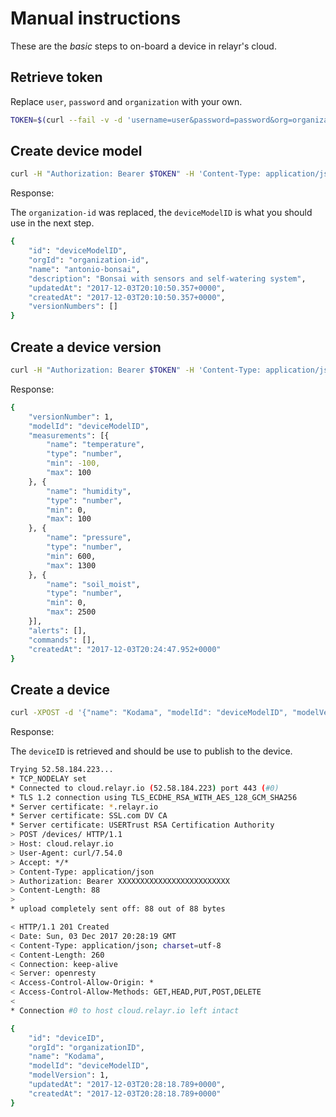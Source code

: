# Manual instructions

These are the _basic_ steps to on-board a device in relayr's cloud.

## Retrieve token

Replace `user`, `password` and `organization` with your own.

````bash
TOKEN=$(curl --fail -v -d 'username=user&password=password&org=organization' 'https://login.relayr.io/oauth/token?client_id=api-client' 2>&1 | grep accessToken | jq --raw-output '.accessToken')
````

## Create device model

````bash
curl -H "Authorization: Bearer $TOKEN" -H 'Content-Type: application/json' -d '{"name": "antonio-bonsai", "description": "Bonsai with sensors and self-watering system"}' -X POST "https://cloud.relayr.io/device-models/"
````

Response:

The `organization-id` was replaced, the `deviceModelID` is what you should use in the next step.

````bash
{
	"id": "deviceModelID",
	"orgId": "organization-id",
	"name": "antonio-bonsai",
	"description": "Bonsai with sensors and self-watering system",
	"updatedAt": "2017-12-03T20:10:50.357+0000",
	"createdAt": "2017-12-03T20:10:50.357+0000",
	"versionNumbers": []
}
````

## Create a device version

````bash
curl -H "Authorization: Bearer $TOKEN" -H 'Content-Type: application/json' -d '{"measurements": [{"name": "temperature", "type": "number", "min": -100, "max": 100},{"name": "humidity", "type": "number", "min": 0, "max": 100},{"name": "pressure", "type": "number", "min": 600, "max": 1300},{"name": "soil_moist", "type": "number", "min": 0, "max": 2500}]}' -X POST "https://cloud.relayr.io/device-models/deviceModelID/versions"
````

Response:
````bash
{
	"versionNumber": 1,
	"modelId": "deviceModelID",
	"measurements": [{
		"name": "temperature",
		"type": "number",
		"min": -100,
		"max": 100
	}, {
		"name": "humidity",
		"type": "number",
		"min": 0,
		"max": 100
	}, {
		"name": "pressure",
		"type": "number",
		"min": 600,
		"max": 1300
	}, {
		"name": "soil_moist",
		"type": "number",
		"min": 0,
		"max": 2500
	}],
	"alerts": [],
	"commands": [],
	"createdAt": "2017-12-03T20:24:47.952+0000"
}
````

## Create a device

````bash
curl -XPOST -d '{"name": "Kodama", "modelId": "deviceModelID", "modelVersion": 1}' -H 'Content-Type: application/json' -v -H "Authorization: Bearer $TOKEN" https://cloud.relayr.io/devices/
````

Response:

The `deviceID` is retrieved and should be use to publish to the device.

````bash
Trying 52.58.184.223...
* TCP_NODELAY set
* Connected to cloud.relayr.io (52.58.184.223) port 443 (#0)
* TLS 1.2 connection using TLS_ECDHE_RSA_WITH_AES_128_GCM_SHA256
* Server certificate: *.relayr.io
* Server certificate: SSL.com DV CA
* Server certificate: USERTrust RSA Certification Authority
> POST /devices/ HTTP/1.1
> Host: cloud.relayr.io
> User-Agent: curl/7.54.0
> Accept: */*
> Content-Type: application/json
> Authorization: Bearer XXXXXXXXXXXXXXXXXXXXXXXXX
> Content-Length: 88
> 
* upload completely sent off: 88 out of 88 bytes

< HTTP/1.1 201 Created
< Date: Sun, 03 Dec 2017 20:28:19 GMT
< Content-Type: application/json; charset=utf-8
< Content-Length: 260
< Connection: keep-alive
< Server: openresty
< Access-Control-Allow-Origin: *
< Access-Control-Allow-Methods: GET,HEAD,PUT,POST,DELETE
< 
* Connection #0 to host cloud.relayr.io left intact

{
	"id": "deviceID",
	"orgId": "organizationID",
	"name": "Kodama",
	"modelId": "deviceModelID",
	"modelVersion": 1,
	"updatedAt": "2017-12-03T20:28:18.789+0000",
	"createdAt": "2017-12-03T20:28:18.789+0000"
}
````